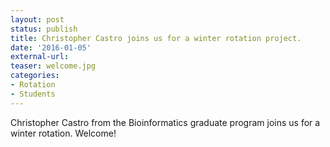 ```yaml
---
layout: post
status: publish
title: Christopher Castro joins us for a winter rotation project.
date: '2016-01-05'
external-url:
teaser: welcome.jpg
categories:
- Rotation
- Students
---
```


Christopher Castro from the Bioinformatics graduate program joins us for a winter rotation. Welcome!
